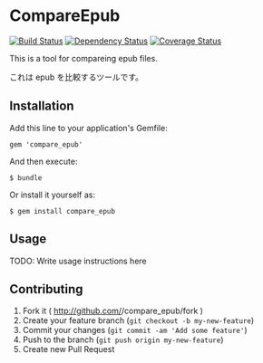 # CompareEpub

[![Build Status](https://travis-ci.org/katoy/compare_epub.png?branch=master)](https://travis-ci.org/katoy/compare_epub)
[![Dependency Status](https://gemnasium.com/katoy/compare_epub.png)](https://gemnasium.com/katoy/compare_epub)
[![Coverage Status](https://coveralls.io/repos/katoy/compare_epub/badge.png?branch=master)](https://coveralls.io/r/katoy/compare_epub?branch=master)

This is a tool for compareing epub files.

これは  epub を比較するツールです。


## Installation

Add this line to your application's Gemfile:

    gem 'compare_epub'

And then execute:

    $ bundle

Or install it yourself as:

    $ gem install compare_epub

## Usage

TODO: Write usage instructions here

## Contributing

1. Fork it ( http://github.com/<my-github-username>/compare_epub/fork )
2. Create your feature branch (`git checkout -b my-new-feature`)
3. Commit your changes (`git commit -am 'Add some feature'`)
4. Push to the branch (`git push origin my-new-feature`)
5. Create new Pull Request
